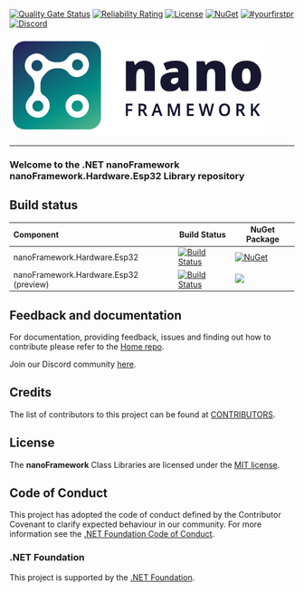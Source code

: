 [![Quality Gate Status](https://sonarcloud.io/api/project_badges/measure?project=nanoframework_lib-nanoFramework.Hardware.Esp32&metric=alert_status)](https://sonarcloud.io/dashboard?id=nanoframework_lib-nanoFramework.Hardware.Esp32) [![Reliability Rating](https://sonarcloud.io/api/project_badges/measure?project=nanoframework_lib-nanoFramework.Hardware.Esp32&metric=reliability_rating)](https://sonarcloud.io/dashboard?id=nanoframework_lib-nanoFramework.Hardware.Esp32) [![License](https://img.shields.io/badge/License-MIT-blue.svg)](LICENSE) [![NuGet](https://img.shields.io/nuget/dt/nanoFramework.Hardware.Esp32.svg?label=NuGet&style=flat&logo=nuget)]() [![#yourfirstpr](https://img.shields.io/badge/first--timers--only-friendly-blue.svg)](https://github.com/nanoframework/Home/blob/master/CONTRIBUTING.md) [![Discord](https://img.shields.io/discord/478725473862549535.svg?logo=discord&logoColor=white&label=Discord&color=7289DA)](https://discord.gg/gCyBu8T)

![nanoFramework logo](https://raw.githubusercontent.com/nanoframework/Home/main/resources/logo/nanoFramework-repo-logo.png)

-----

### Welcome to the .NET **nanoFramework** nanoFramework.Hardware.Esp32 Library repository

## Build status

| Component | Build Status | NuGet Package |
|:-|---|---|
| nanoFramework.Hardware.Esp32 | [![Build Status](https://dev.azure.com/nanoframework/nanoFramework.Hardware.Esp32/_apis/build/status/nanoframework.lib-nanoFramework.Hardware.Esp32?branchName=master)](https://dev.azure.com/nanoframework/nanoFramework.Hardware.Esp32/_build/latest?definitionId=11?branchName=master) | [![NuGet](https://img.shields.io/nuget/v/nanoFramework.Hardware.Esp32.svg?label=NuGet&style=flat&logo=nuget)](https://www.nuget.org/packages/nanoFramework.Hardware.Esp32/)  |
| nanoFramework.Hardware.Esp32 (preview) | [![Build Status](https://dev.azure.com/nanoframework/nanoFramework.Hardware.Esp32/_apis/build/status/nanoframework.lib-nanoFramework.Hardware.Esp32?branchName=develop)](https://dev.azure.com/nanoframework/nanoFramework.Hardware.Esp32/_build/latest?definitionId=11?branchName=develop) | [![](https://badgen.net/badge/NuGet/preview/D7B023?icon=https://simpleicons.now.sh/azuredevops/fff)](https://dev.azure.com/nanoframework/feed/_packaging?_a=package&feed=sandbox&package=nanoFramework.Hardware.Esp32&protocolType=NuGet&view=overview) |

## Feedback and documentation

For documentation, providing feedback, issues and finding out how to contribute please refer to the [Home repo](https://github.com/nanoframework/Home).

Join our Discord community [here](https://discord.gg/gCyBu8T).

## Credits

The list of contributors to this project can be found at [CONTRIBUTORS](https://github.com/nanoframework/Home/blob/master/CONTRIBUTORS.md).

## License

The **nanoFramework** Class Libraries are licensed under the [MIT license](LICENSE.md).

## Code of Conduct

This project has adopted the code of conduct defined by the Contributor Covenant to clarify expected behaviour in our community.
For more information see the [.NET Foundation Code of Conduct](https://dotnetfoundation.org/code-of-conduct).

### .NET Foundation

This project is supported by the [.NET Foundation](https://dotnetfoundation.org).

